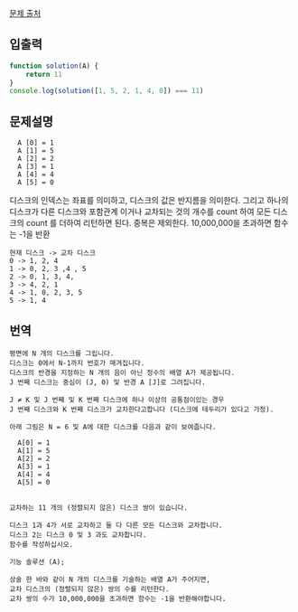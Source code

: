 [문제 출처](https://app.codility.com/programmers/lessons/6-sorting/number_of_disc_intersections/)

## 입출력
```javascript
function solution(A) {
    return 11
}
console.log(solution([1, 5, 2, 1, 4, 0]) === 11)
```

## 문제설명
```text
  A [0] = 1
  A [1] = 5
  A [2] = 2
  A [3] = 1
  A [4] = 4
  A [5] = 0
```
디스크의 인덱스는 좌표를 의미하고, 디스크의 값은 반지름을 의미한다.
그리고 하나의 디스크가 다른 디스크와 포함관계 이거나 교차되는 것의 개수를 count 하여 
모든 디스크의 count 를 더하여 리턴하면 된다. 중복은 제외한다. 
10,000,000을 초과하면 함수는 -1을 반환

```
현재 디스크 -> 교차 디스크
0 -> 1, 2, 4
1 -> 0, 2, 3 ,4 , 5
2 -> 0, 1, 3, 4, 
3 -> 4, 2, 1 
4 -> 1, 0, 2, 3, 5
5 -> 1, 4
```


## 번역

```
평면에 N 개의 디스크를 그립니다.
디스크는 0에서 N-1까지 번호가 매겨집니다.
디스크의 반경을 지정하는 N 개의 음이 아닌 정수의 배열 A가 제공됩니다.
J 번째 디스크는 중심이 (J, 0) 및 반경 A [J]로 그려집니다.

J ≠ K 및 J 번째 및 K 번째 디스크에 하나 이상의 공통점이있는 경우
J 번째 디스크와 K 번째 디스크가 교차한다고합니다 (디스크에 테두리가 있다고 가정).

아래 그림은 N = 6 및 A에 대한 디스크를 다음과 같이 보여줍니다.

  A[0] = 1
  A[1] = 5
  A[2] = 2
  A[3] = 1
  A[4] = 4
  A[5] = 0


교차하는 11 개의 (정렬되지 않은) 디스크 쌍이 있습니다.

디스크 1과 4가 서로 교차하고 둘 다 다른 모든 디스크와 교차합니다.
디스크 2는 디스크 0 및 3 과도 교차합니다.
함수를 작성하십시오.

기능 솔루션 (A);

상술 한 바와 같이 N 개의 디스크를 기술하는 배열 A가 주어지면,
교차 디스크의 (정렬되지 않은) 쌍의 수를 리턴한다.
교차 쌍의 수가 10,000,000을 초과하면 함수는 -1을 반환해야합니다.

